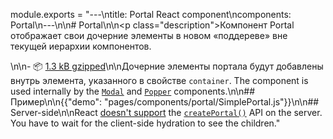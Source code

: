 module.exports = "---\ntitle: Portal React component\ncomponents: Portal\n---\n\n# Portal\n\n<p class=\"description\">Компонент Portal отображает свои дочерние элементы в новом «поддереве» вне текущей иерархии компонентов.</p>\n\n- 📦 [1.3 kB gzipped](/size-snapshot)\n\nДочерние элементы портала будут добавлены внутрь элемента, указанного в свойстве `container`. The component is used internally by the [`Modal`](/components/modal/) and [`Popper`](/components/popper/) components.\n\n## Пример\n\n{{\"demo\": \"pages/components/portal/SimplePortal.js\"}}\n\n## Server-side\n\nReact [doesn't support](https://github.com/facebook/react/issues/13097) the [`createPortal()`](https://reactjs.org/docs/portals.html) API on the server. You have to wait for the client-side hydration to see the children."
